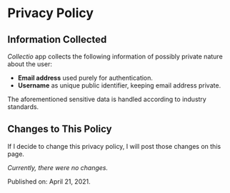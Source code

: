 # Privacy Policy

## Information Collected

_Collectio_ app collects the following information of possibly private nature about the user:

- **Email address** used purely for authentication.
- **Username** as unique public identifier, keeping email address private.

The aforementioned sensitive data is handled according to industry standards.

## Changes to This Policy

If I decide to change this privacy policy, I will post those changes on this page.

_Currently, there were no changes._

Published on: April 21, 2021.
